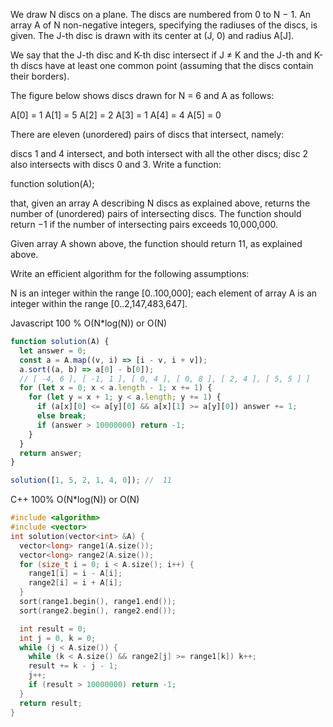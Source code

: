 We draw N discs on a plane. The discs are numbered from 0 to N − 1. An array A of N non-negative integers, specifying the radiuses of the discs, is given. The J-th disc is drawn with its center at (J, 0) and radius A[J].

We say that the J-th disc and K-th disc intersect if J ≠ K and the J-th and K-th discs have at least one common point (assuming that the discs contain their borders).

The figure below shows discs drawn for N = 6 and A as follows:

  A[0] = 1
  A[1] = 5
  A[2] = 2
  A[3] = 1
  A[4] = 4
  A[5] = 0


There are eleven (unordered) pairs of discs that intersect, namely:

discs 1 and 4 intersect, and both intersect with all the other discs;
disc 2 also intersects with discs 0 and 3.
Write a function:

function solution(A);

that, given an array A describing N discs as explained above, returns the number of (unordered) pairs of intersecting discs. The function should return −1 if the number of intersecting pairs exceeds 10,000,000.

Given array A shown above, the function should return 11, as explained above.

Write an efficient algorithm for the following assumptions:

N is an integer within the range [0..100,000];
each element of array A is an integer within the range [0..2,147,483,647].



Javascript 100 % O(N*log(N)) or O(N)
```javascript
function solution(A) {
  let answer = 0;
  const a = A.map((v, i) => [i - v, i + v]);
  a.sort((a, b) => a[0] - b[0]);
  // [ -4, 6 ], [ -1, 1 ], [ 0, 4 ], [ 0, 8 ], [ 2, 4 ], [ 5, 5 ] ]
  for (let x = 0; x < a.length - 1; x += 1) {
    for (let y = x + 1; y < a.length; y += 1) {
      if (a[x][0] <= a[y][0] && a[x][1] >= a[y][0]) answer += 1;
      else break;
      if (answer > 10000000) return -1;
    }
  }
  return answer;
}

solution([1, 5, 2, 1, 4, 0]); //  11

```




C++ 100% O(N*log(N)) or O(N)
```c++
#include <algorithm>
#include <vector>
int solution(vector<int> &A) {
  vector<long> range1(A.size());
  vector<long> range2(A.size());
  for (size_t i = 0; i < A.size(); i++) {
    range1[i] = i - A[i];
    range2[i] = i + A[i];
  }
  sort(range1.begin(), range1.end());
  sort(range2.begin(), range2.end());

  int result = 0;
  int j = 0, k = 0;
  while (j < A.size()) {
    while (k < A.size() && range2[j] >= range1[k]) k++;
    result += k - j - 1;
    j++;
    if (result > 10000000) return -1;
  }
  return result;
}
```